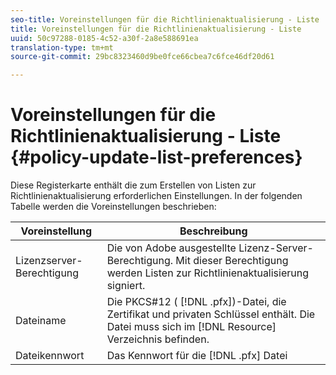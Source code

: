 ```yaml
---
seo-title: Voreinstellungen für die Richtlinienaktualisierung - Liste
title: Voreinstellungen für die Richtlinienaktualisierung - Liste
uuid: 50c97288-0185-4c52-a30f-2a8e588691ea
translation-type: tm+mt
source-git-commit: 29bc8323460d9be0fce66cbea7c6fce46df20d61

---
```



# Voreinstellungen für die Richtlinienaktualisierung - Liste {#policy-update-list-preferences}

Diese Registerkarte enthält die zum Erstellen von Listen zur Richtlinienaktualisierung erforderlichen Einstellungen. In der folgenden Tabelle werden die Voreinstellungen beschrieben:

| Voreinstellung | Beschreibung |
|---|---|
| Lizenzserver-Berechtigung | Die von Adobe ausgestellte Lizenz-Server-Berechtigung. Mit dieser Berechtigung werden Listen zur Richtlinienaktualisierung signiert. |
| Dateiname | Die PKCS#12 ( [!DNL .pfx])-Datei, die Zertifikat und privaten Schlüssel enthält. Die Datei muss sich im [!DNL Resource] Verzeichnis befinden. |
| Dateikennwort | Das Kennwort für die [!DNL .pfx] Datei |

